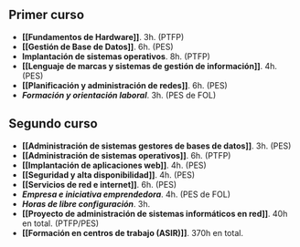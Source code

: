 ## Primer curso

- **[[Fundamentos de Hardware]]**. 3h. (PTFP)
- **[[Gestión de Base de Datos]]**. 6h. (PES)
- **Implantación de sistemas operativos**. 8h. (PTFP)
- **[[Lenguaje de marcas y sistemas de gestión de información]]**. 4h. (PES)
- **[[Planificación y administración de redes]]**. 6h. (PES)
- _**Formación y orientación laboral**_. 3h. (PES de FOL)

## Segundo curso

- **[[Administración de sistemas gestores de bases de datos]]**. 3h. (PES)
- **[[Administración de sistemas operativos]]**. 6h. (PTFP)
- **[[Implantación de aplicaciones web]]**. 4h. (PES)
- **[[Seguridad y alta disponibilidad]]**. 4h. (PES)
- **[[Servicios de red e internet]]**. 6h. (PES)
- _**Empresa e iniciativa emprendedora**_. 4h. (PES de FOL)
- _**Horas de libre configuración**_. 3h.
- **[[Proyecto de administración de sistemas informáticos en red]]**. 40h en total. (PTFP/PES)
- **[[Formación en centros de trabajo (ASIR)]]**. 370h en total.